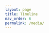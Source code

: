 ```yaml
---
layout: page
title: Timeline
nav_order: 6
permalink: /media/
---
```


  <head>
<script type="text/javascript" src="https://www.gstatic.com/charts/loader.js"></script>

<script type="text/javascript">
  google.charts.load("current", {packages:["timeline"]});
  google.charts.setOnLoadCallback(drawChart);
  function drawChart() {
    var container = document.getElementById('example4.2');
    var chart = new google.visualization.Timeline(container);
    var dataTable = new google.visualization.DataTable();

    dataTable.addColumn({ type: 'string', id: 'Role' });
    dataTable.addColumn({ type: 'string', id: 'Name' });
    dataTable.addColumn({ type: 'date', id: 'Start' });
    dataTable.addColumn({ type: 'date', id: 'End' });
    dataTable.addRows([
      [ 'Diary', 'A Prairie as Wide as the Sea', new Date(1926, 5, 1), new Date(1927, 4, 18)]]);

    var options = {
      timeline: { groupByRowLabel: false, colorByRowLabel: true}
    };
    var options = {
      colors: ['#cbb69d', '#603913', '#c69c6e'],
    };

    chart.draw(dataTable, options);
  }
</script>

<div id="example4.2" style="height: 200px;"></div>
  </head>
  <body>
    <div id="timeline" style="height: 180px;"></div>
  </body>

